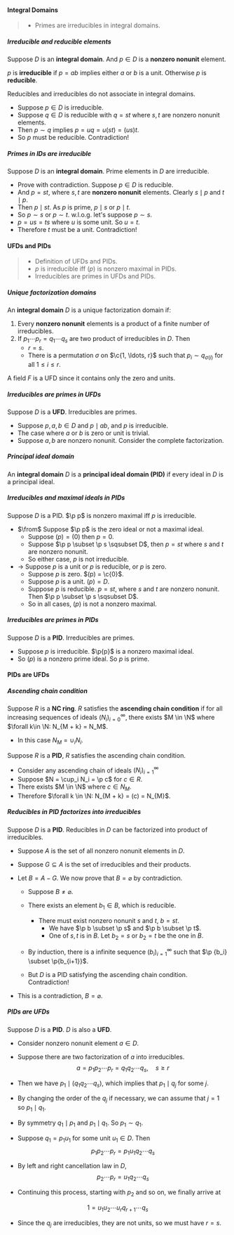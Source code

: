 #### Integral Domains

> - Primes are irreducibles in integral domains.

##### Irreducible and reducible elements

Suppose $D$ is an **integral domain**. And $p \in D$ is a **nonzero nonunit** element.

$p$ is **irreducible** if $p = ab$ implies either $a$ or $b$ is a unit. Otherwise $p$ is **reducible**.

Reducibles and irreducibles do not associate in integral domains.

- Suppose $p \in D$ is irreducible.
- Suppose $q \in D$ is reducible with $q = st$ where $s, t$ are nonzero nonunit elements.
- Then $p \sim q$ implies $p = uq = u(st) = (us) t$.
- So $p$ must be reducible. Contradiction!

##### Primes in IDs are irreducible

Suppose $D$ is an **integral domain**. Prime elements in $D$ are irreducible.

- Prove with contradiction. Suppose $p \in D$ is reducible.
- And $p = st$, where $s, t$ are **nonzero nonunit** elements. Clearly $s \mid p$ and $t \mid p$.
- Then $p \mid st$. As $p$ is prime, $p \mid s$ or $p \mid t$.
- So $p \sim s$ or $p \sim t$. w.l.o.g. let's suppose $p \sim s$.
- $p = us = ts$ where $u$ is some unit. So $u = t$.
- Therefore $t$ must be a unit. Contradiction!

#### UFDs and PIDs

> - Definition of UFDs and PIDs.
> - $p$ is irreducible iff $(p)$ is nonzero maximal in PIDs.
> - Irreducibles are primes in UFDs and PIDs.

##### Unique factorization domains

An **integral domain** $D$ is a unique factorization domain if:

1. Every **nonzero nonunit** elements is a product of a finite number of irreducibles.
2. If $p_{1} \cdots p_{r}=q_{1} \cdots q_{s}$ are two product of irreducibles in $D$. Then
   - $r = s$.
   - There is a permutation $\sigma$ on $\c{1, \ldots, r}$ such that $p_i \sim q_{\sigma(i)}$ for all $1 \le i \le r$.

A field $F$ is a UFD since it contains only the zero and units.

##### Irreducibles are primes in UFDs

Suppose $D$ is a **UFD**. Irreducibles are primes.

- Suppose $p, a, b \in D$ and $p \mid ab$, and $p$ is irreducible.
- The case where $a$ or $b$ is zero or unit is trivial.
- Suppose $a, b$ are nonzero nonunit. Consider the complete factorization.

##### Principal ideal domain

An **integral domain** $D$ is a **principal ideal domain (PID)** if every ideal in $D$ is a principal ideal.

##### Irreducibles and maximal ideals in PIDs

Suppose $D$ is a PID. $\p p$ is nonzero maximal iff $p$ is irreducible.

- $\from$ Suppose $\p p$ is the zero ideal or not a maximal ideal.
  - Suppose $(p) = (0)$ then $p = 0$.
  - Suppose $\p p \subset \p s \sqsubset D$, then $p = s t$ where $s$ and $t$ are nonzero nonunit.
  - So either case, $p$ is not irreducible.
- $\to$ Suppose $p$ is a unit or $p$ is reducible, or $p$ is zero.
  - Suppose $p$ is zero. $(p) = \c{0}$.
  - Suppose $p$ is a unit. $(p) = D$.
  - Suppose $p$ is reducible. $p = st$, where $s$ and $t$ are nonzero nonunit. Then $\p p \subset \p s \sqsubset D$.
  - So in all cases, $(p)$ is not a nonzero maximal.

##### Irreducibles are primes in PIDs

Suppose $D$ is a **PID**. Irreducibles are primes.

- Suppose $p$ is irreducible. $\p{p}$ is a nonzero maximal ideal.
- So $(p)$ is a nonzero prime ideal. So $p$ is prime.

#### PIDs are UFDs

##### Ascending chain condition

Suppose $R$ is a **NC ring**. $R$ satisfies the **ascending chain condition** if for all increasing sequences of ideals $(N_i)_{i = 0}^\infty$, there exists $M \in \N$ where $\forall k\in \N: N_{M + k} = N_M$.

- In this case $N_M = \cup_i N_i$.

Suppose $R$ is a **PID**, $R$ satisfies the ascending chain condition.

- Consider any ascending chain of ideals $(N_i)_{i = 1}^\infty$
- Suppose $N = \cup_i N_i = \p c$ for $c\in R$.
- There exists $M \in \N$ where $c \in N_M$.
- Therefore $\forall k \in \N: N_{M + k} = (c) = N_{M}$.

##### Reducibles in PID factorizes into irreducibles

Suppose $D$ is a **PID**. Reducibles in $D$ can be factorized into product of irreducibles.

- Suppose $A$ is the set of all nonzero nonunit elements in $D$.
- Suppose $G \subseteq A$ is the set of irreducibles and their products.
- Let $B = A - G$. We now prove that $B = \varnothing$ by contradiction.
  - Suppose $B\neq \varnothing$.
  - There exists an element $b_1 \in B$, which is reducible.
    - There must exist nonzero nonunit $s$ and $t$, $b = st$.
      - We have $\p b \subset \p s$ and $\p b \subset \p t$.
      - One of $s, t$ is in $B$. Let $b_2 = s$ or $b_2 = t$ be the one in $B$.

  - By induction, there is a infinite sequence $(b_i)_{i=1}^\infty$ such that $\p {b_i} \subset \p{b_{i+1}}$.
  - But $D$ is a PID satisfying the ascending chain condition. Contradiction!

- This is a contradiction, $B = \varnothing$.

##### PIDs are UFDs

Suppose $D$ is a **PID**. $D$ is also a **UFD**.

- Consider nonzero nonunit element $a \in D$.

- Suppose there are two factorization of $a$ into irreducibles.
  $$
  a=p_{1} p_{2} \cdots p_{r} = 
  q_{1} q_{2} \cdots q_{s}, \quad s \ge r
  $$

- Then we have $p_{1} \mid\left(q_{1} q_{2} \cdots q_{s}\right),$ which implies that $p_{1} \mid q_{j}$ for some $j$.

- By changing the order of the $q_{j}$ if necessary, we can assume that $j=1$ so $p_{1} \mid q_{1}$.

- By symmetry $q_1 \mid p_1$ and $p_1 \mid q_1$. So $p_1 \sim q_1$.

- Suppose $q_1 = p_1 u_1$ for some unit $u_1 \in D$. Then
  $$
  p_{1} p_{2} \cdots p_{r}=p_{1} u_{1} q_{2} \cdots q_{s}
  $$

- By left and right cancellation law in $D$,
  $$
  p_{2} \cdots p_{r}=u_{1} q_{2} \cdots q_{s}
  $$

- Continuing this process, starting with $p_{2}$ and so on, we finally arrive at

$$
1=u_{1} u_{2} \cdots u_{r} q_{r+1} \cdots q_{s}
$$
- Since the $q_{j}$ are irreducibles, they are not units, so we must have $r=s$.
